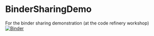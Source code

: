 # BinderSharingDemo
For the binder sharing demonstration (at the code refinery workshop)
[![Binder](https://mybinder.org/badge_logo.svg)](https://mybinder.org/v2/gh/git@github.com:HampusRN/BinderSharingDemo.git/HEAD)
